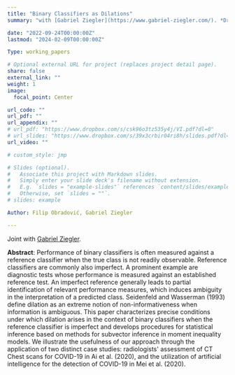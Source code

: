 ```yaml
---
title: "Binary Classifiers as Dilations"
summary: "with [Gabriel Ziegler](https://www.gabriel-ziegler.com/). *Draft coming soon*"

date: "2022-09-24T00:00:00Z"
lastmod: "2024-02-09T00:00:00Z"

Type: working_papers

# Optional external URL for project (replaces project detail page).
share: false
external_link: ""
weight: 1
image:
  focal_point: Center

url_code: ""
url_pdf: ""
url_appendix: ""
# url_pdf: "https://www.dropbox.com/s/csk96o3tz535y4j/VI.pdf?dl=0"
# url_slides: "https://www.dropbox.com/s/39x3crbir04ri8h/slides.pdf?dl=0"
url_video: ""

# custom_style: jmp

# Slides (optional).
#   Associate this project with Markdown slides.
#   Simply enter your slide deck's filename without extension.
#   E.g. `slides = "example-slides"` references `content/slides/example-slides.md`.
#   Otherwise, set `slides = ""`.
# slides: example

Author: Filip Obradović, Gabriel Ziegler

---
```


Joint with [Gabriel Ziegler](https://www.gabriel-ziegler.com/).

**Abstract**: Performance of binary classifiers is often measured against a reference classifier when the true class is not readily observable. Reference classifiers are commonly also imperfect. A prominent example are diagnostic tests whose performance is measured against an established reference test. An imperfect reference generally leads to partial identification of relevant performance measures, which induces ambiguity in the interpretation of a predicted class. Seidenfeld and Wasserman (1993) define dilation as an extreme notion of non-informativeness when information is ambiguous. This paper characterizes precise conditions under which dilation arises in the context of binary classifiers when the reference classifier is imperfect and develops procedures for statistical inference based on methods for subvector inference in moment inequality models. We illustrate the usefulness of our approach through the application of two distinct case studies: radiologists' assessment of CT Chest scans for COVID-19 in Ai et al. (2020), and the utilization of artificial intelligence for the detection of COVID-19 in Mei et al. (2020).
